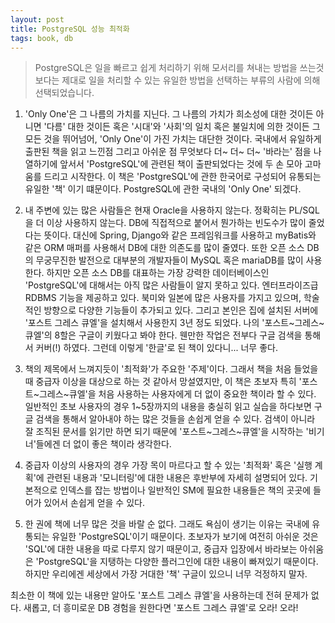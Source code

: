 ```yaml
---
layout: post
title: PostgreSQL 성능 최적화
tags: book, db
---
```


> PostgreSQL은 일을 빠르고 쉽게 처리하기 위해 모서리를 쳐내는 방법을 쓰는것보다는 제대로 일을 처리할 수 있는 유일한 방법을 선택하는 부류의 사람에 의해 선택되었습니다.

1. 'Only One'은 그 나름의 가치를 지닌다. 그 나름의 가치가 희소성에 대한 것이든 아니면 '다름' 대한 것이든 혹은 '시대'와 '사회'의 일치 혹은 불일치에 의한 것이든 그 모든 것을 뛰어넘어,  'Only One'이 가진 가치는 대단한 것이다. 국내에서 유일하게 출판된 책을 읽고 느낀점 그리고 아쉬운 점 무엇보다 더~ 더~ 더~ '바라는' 점을 나열하기에 앞서서 'PostgreSQL'에 관련된 책이 출판되었다는 것에 두 손 모아 고마움를 드리고 시작한다. 이 책은 'PostgreSQL'에 관한 한국어로 구성되어 유통되는 유일한 '책' 이기 떄문이다. PostgreSQL에 관한 국내의 'Only One' 되겠다.

2. 내 주변에 있는 많은 사람들은 현재 Oracle을 사용하지 않는다. 정확히는 PL/SQL을 더 이상 사용하지 않는다. DB에 직접적으로 붙어서 뭔가하는 빈도수가 많이 줄었다는 뜻이다. 대신에 Spring, Django와 같은 프레임워크를 사용하고 myBatis와 같은 ORM 매퍼를 사용해서 DB에 대한 의존도를 많이 줄였다. 또한 오픈 소스 DB의 무궁무진한 발전으로 대부분의 개발자들이 MySQL 혹은 mariaDB를 많이 사용한다. 하지만 오픈 소스 DB를 대표하는 가장 강력한 데이터베이스인 'PostgreSQL'에 대해서는 아직 많은 사람들이 알지 못하고 있다. 엔터프라이즈급 RDBMS 기능을 제공하고 있다. 북미와 일본에 많은 사용자를 가지고 있으며, 학술적인 방향으로 다양한 기능들이 추가되고 있다. 그리고 본인은 집에 설치된 서버에 '포스트 그레스 큐엘'을 설치해서 사용한지 3년 정도 되었다. 나의 '포스트~그레스~큐엘'의 8할은 구글이 키웠다고 봐야 한다. 웬만한 작업은 전부다 구글 검색을 통해서 커버(!) 하였다. 그런데 이렇게 '한글'로 된 책이 있다니... 너무 좋다.

3. 책의 제목에서 느껴지듯이 '최적화'가 주요한 '주제'이다. 그래서 책을 처음 들었을 때 중급자 이상을 대상으로 하는 것 같아서 망설였지만, 이 책은 초보자 특히 '포스트~그레스~큐엘'을 처음 사용하는 사용자에게 더 없이 중요한 책이라 할 수 있다. 일반적인 초보 사용자의 경우 1~5장까지의 내용을 충실히 읽고 실습을 하다보면 구글 검색을 통해서 알아내야 하는 많은 것들을 손쉽게 얻을 수 있다. 검색이 아니라 잘 조직된 문서를 읽기만 하면 되기 때문에 '포스트~그레스~큐엘'을 시작하는 '비기너'들에겐 더 없이 좋은 책이라 생각한다.

4. 중급자 이상의 사용자의 경우 가장 목이 마르다고 할 수 있는 '최적화' 혹은 '실행 계획'에 관련된 내용과 '모니터링'에 대한 내용은 후반부에 자세히 설명되어 있다. 기본적으로 인덱스를 잡는 방법이나 일반적인 SM에 필요한 내용들은 책의 곳곳에 들어가 있어서 손쉽게 얻을 수 있다.

5. 한 권에 책에 너무 많은 것을 바랄 순 없다. 그래도 욕심이 생기는 이유는 국내에 유통되는 유일한 'PostgreSQL'이기 때문이다. 초보자가 보기에 여전히 아쉬운 것은 'SQL'에 대한 내용을 따로 다루지 않기 때문이고, 중급자 입장에서 바라보는 아쉬움은 'PostgreSQL'을 지탱하는 다양한 플러그인에 대한 내용이 빠져있기 때문이다. 하지만 우리에겐 세상에서 가장 거대한 '책' 구글이 있으니 너무 걱정하지 말자.

최소한 이 책에 있는 내용만 알아도 '포스트 그레스 큐엘'을 사용하는데 전혀 문제가 없다. 새롭고, 더 흥미로운 DB 경험을 원한다면 '포스트 그레스 큐엘'로 오라! 오라!

